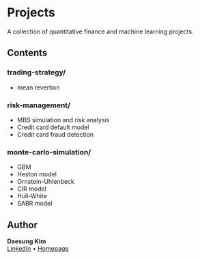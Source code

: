 # Projects

A collection of quantitative finance and machine learning projects.  

## Contents

### trading-strategy/
- mean revertion

### risk-management/
- MBS simulation and risk analysis
- Credit card default model
- Credit card fraud detection

### monte-carlo-simulation/
- GBM
- Heston model
- Ornstein-Uhlenbeck
- CIR model
- Hull-White
- SABR model

## Author

**Daesung Kim**  
[LinkedIn](https://www.linkedin.com/in/daesungk/) • [Homepage](https://daesungk.com)

